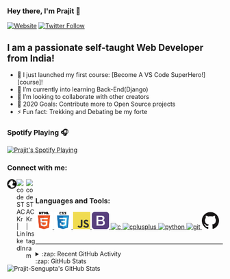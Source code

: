 ### Hey there, I'm Prajit 👋


[![Website](https://img.shields.io/website?label=codeSTACKr.com&style=for-the-badge&url=https%3A%2F%2Fcodestackr.com)](https://codestackr.com)
[![Twitter Follow](https://img.shields.io/twitter/follow/codeSTACKr?color=1DA1F2&logo=twitter&style=for-the-badge)](https://twitter.com/intent/follow?original_referer=https%3A%2F%2Fgithub.com%2FcodeSTACKr&screen_name=codeSTACKr)

## I am a passionate self-taught Web Developer from India!

- 🔭 I just launched my first course: [Become A VS Code SuperHero!][course]!
- 🌱 I’m currently into learning Back-End(Django) 
- 👯 I’m looking to collaborate with other creators
- 🥅 2020 Goals: Contribute more to Open Source projects
- ⚡ Fun fact: Trekking and Debating be my forte

### Spotify Playing 🎧

[<img src="https://now-playing-codestackr.vercel.app/api/spotify-playing" alt="Prajit's Spotify Playing" width="350" />](https://open.spotify.com/user/31l3dkj3qvgap6s7dsqnovptrhfm?si=de5c69f8f2624c55)

### Connect with me:

[<img align="left" alt="codeSTACKr.com" width="22px" src="https://raw.githubusercontent.com/iconic/open-iconic/master/svg/globe.svg" />][website]
[<img align="left" alt="codeSTACKr | LinkedIn" width="22px" src="https://cdn.jsdelivr.net/npm/simple-icons@v3/icons/linkedin.svg" />][linkedin]
[<img align="left" alt="codeSTACKr | Instagram" width="22px" src="https://cdn.jsdelivr.net/npm/simple-icons@v3/icons/instagram.svg" />][instagram]

<br />

### Languages and Tools:

<p align="left"> <a href="https://www.w3.org/html/" target="_blank"> <img src="https://raw.githubusercontent.com/github/explore/80688e429a7d4ef2fca1e82350fe8e3517d3494d/topics/html/html.png" alt="html5" width="40" height="40"/> </a>
<a href="https://www.w3schools.com/css/" target="_blank"> <img src="https://raw.githubusercontent.com/github/explore/80688e429a7d4ef2fca1e82350fe8e3517d3494d/topics/css/css.png" alt="css3" width="40" height="40"/> </a>
<a href="https://developer.mozilla.org/en-US/docs/Web/JavaScript" target="_blank"> <img src="https://raw.githubusercontent.com/github/explore/80688e429a7d4ef2fca1e82350fe8e3517d3494d/topics/javascript/javascript.png" alt="javascript" width="40" height="40"/>
<a href="https://getbootstrap.com" target="_blank"> <img src="https://raw.githubusercontent.com/github/explore/80688e429a7d4ef2fca1e82350fe8e3517d3494d/topics/bootstrap/bootstrap.png" alt="bootstrap" width="40" height="40"/> </a>
<a href="https://www.cprogramming.com/" target="_blank"> <img src="https://img.icons8.com/color/452/c-programming.png" alt="c" width="40" height="40"/> </a> <a href="https://www.w3schools.com/cpp/" target="_blank"> <img src="https://upload.wikimedia.org/wikipedia/commons/thumb/1/18/ISO_C%2B%2B_Logo.svg/1200px-ISO_C%2B%2B_Logo.svg.png" alt="cplusplus" width="40" height="40"/> </a>
<a href="https://www.python.org" target="_blank"> <img src="https://www.vectorlogo.zone/logos/python/python-official.svg" alt="python" width="70px"/> </a>  
<a href="https://git-scm.com/" target="_blank"> <img src="https://www.vectorlogo.zone/logos/git-scm/git-scm-icon.svg" alt="git" width="40" height="40"/> </a> 
<a href="" target="_blank"> <img src="https://raw.githubusercontent.com/github/explore/78df643247d429f6cc873026c0622819ad797942/topics/github/github.png" alt="github" width="40" height="40"> </a>
<br />
<br />


---

<details>
  <summary>:zap: Recent GitHub Activity</summary>
  
<!--START_SECTION:activity-->
1. ❌ Closed PR [#1](https://github.com/codeSTACKr/spotify-now-playing/pull/1) in [codeSTACKr/spotify-now-playing](https://github.com/codeSTACKr/spotify-now-playing)
2. 🗣 Commented on [#1](https://github.com/codeSTACKr/spotify-now-playing/issues/1) in [codeSTACKr/spotify-now-playing](https://github.com/codeSTACKr/spotify-now-playing)
3. ❗️ Closed issue [#8](https://github.com/codeSTACKr/free-developer-resources/issues/8) in [codeSTACKr/free-developer-resources](https://github.com/codeSTACKr/free-developer-resources)
4. 🗣 Commented on [#8](https://github.com/codeSTACKr/free-developer-resources/issues/8) in [codeSTACKr/free-developer-resources](https://github.com/codeSTACKr/free-developer-resources)
5. 🗣 Commented on [#7](https://github.com/codeSTACKr/free-developer-resources/issues/7) in [codeSTACKr/free-developer-resources](https://github.com/codeSTACKr/free-developer-resources)
<!--END_SECTION:activity-->

</details>

  <summary>:zap: GitHub Stats</summary>

  <img align="left" alt="Prajit-Sengupta's GitHub Stats" src="https://github-readme-stats.codestackr.vercel.app/api?username=codeSTACKr&show_icons=true&hide_border=true" />



[website]: https://codeSTACKr.com
[js]: https://www.w3schools.com/js/DEFAULT.asp
[html]: https://www.w3schools.com/html/
[youtube]: https://youtube.com/codeSTACKr
[instagram]: https://www.instagram.com/lightning_bolt2806/
[linkedin]: https://www.linkedin.com/in/prajitsengupta/
[webdevplaylist]: https://www.youtube.com/playlist?list=PLkwxH9e_vrAJ0WbEsFA9W3I1W-g_BTsbt
[jsplaylist]: https://www.youtube.com/playlist?list=PLkwxH9e_vrALRJKu7wfXby3MKeflhTu6B
[css]: https://www.w3schools.com/css/
